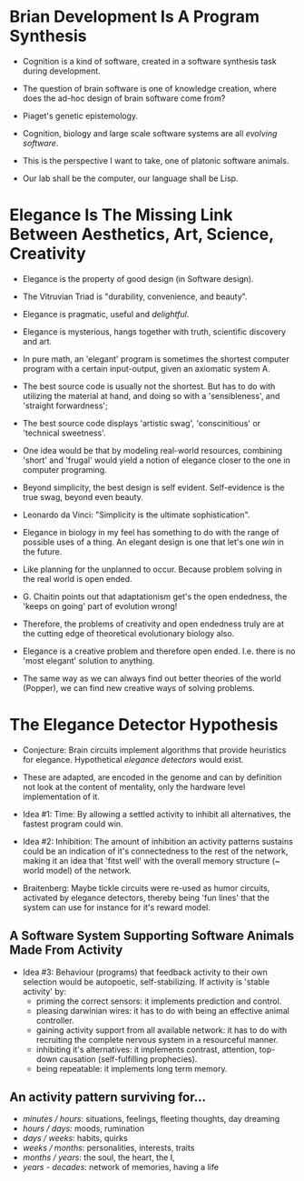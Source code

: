 # Brian Development Is A Program Synthesis

- Cognition is a kind of software, created in a software synthesis task during development. 

- The question of brain software is one of knowledge creation, where does the ad-hoc design of brain software come from? 
- Piaget's genetic epistemology. 

- Cognition, biology and large scale software systems are all *evolving software*.
- This is the perspective I want to take, one of platonic software animals.

- Our lab shall be the computer, our language shall be Lisp.


# Elegance Is The Missing Link Between Aesthetics, Art, Science, Creativity

- Elegance is the property of good design (in Software design). 
- The Vitruvian Triad is "durability, convenience, and beauty".
- Elegance is pragmatic, useful and *delightful*. 
- Elegance is mysterious, hangs together with truth, scientific discovery and art. 
- In pure math, an 'elegant' program is sometimes the shortest computer program with a certain input-output, given an axiomatic system A.

- The best source code is usually not the shortest. But has to do with utilizing the material at hand, and doing so with a 'sensibleness', and 'straight forwardness'; 
- The best source code displays 'artistic swag', 'conscinitious' or 'technical sweetness'. 

- One idea would be that by modeling real-world resources, combining 'short' and 'frugal' would yield a notion of elegance closer to the one 
  in computer programing.

- Beyond simplicity, the best design is self evident. Self-evidence is the true swag, beyond even beauty. 
- Leonardo da Vinci: "Simplicity is the ultimate sophistication". 


- Elegance in biology in my feel has something to do with the range of possible uses of a thing. An elegant design is one that let's one 
  *win* in the future. 
- Like planning for the unplanned to occur. Because problem solving in the real world is open ended. 
- G. Chaitin points out that adaptationism get's the open endedness, the 'keeps on going' part of evolution wrong!
- Therefore, the problems of creativity and open endedness truly are at the cutting edge of theoretical evolutionary biology also.

- Elegance is a creative problem and therefore open ended. I.e. there is no 'most elegant' solution to anything.
- The same way as we can always find out better theories of the world (Popper), we can find new creative ways of solving problems. 

# The Elegance Detector Hypothesis

- Conjecture: Brain circuits implement algorithms that provide heuristics for elegance. Hypothetical *elegance detectors* would exist.
- These are adapted, are encoded in the genome and can by definition not look at the content of mentality, only the hardware level implementation of it. 
- Idea #1: Time: By allowing a settled activity to inhibit all alternatives, the fastest program could win.
- Idea #2: Inhibition: The amount of inhibition an activity patterns sustains could be an indication of it's connectedness to the rest of the network, 
  making it an idea that 'fitst well' with the overall memory structure (~ world model) of the network.

- Braitenberg: Maybe tickle circuits were re-used as humor circuits, activated by elegance detectors, thereby being 'fun lines' that 
  the system can use for instance for it's reward model.
  
## A Software System Supporting Software Animals Made From Activity

- Idea #3: Behaviour (programs) that feedback activity to their own selection would be autopoetic, self-stabilizing. If activity is 'stable activity' by:
  - priming the correct sensors: it implements prediction and control. 
  - pleasing darwinian wires: it has to do with being an effective animal controller. 
  - gaining activity support from all available network: it has to do with recruiting the complete nervous system in a resourceful manner.
  - inhibiting it's alternatives: it implements contrast, attention, top-down causation (self-fulfilling prophecies).
  - being repeatable: it implements long term memory.



## An activity pattern surviving for...

- *minutes / hours*: situations, feelings, fleeting thoughts, day dreaming
- *hours / days*: moods, rumination
- *days / weeks*: habits, quirks
- *weeks / months*: personalities, interests, traits
- *months / years*: the soul, the heart, the I,
- *years - decades*: network of memories, having a life 












<!-- # The Holy Grail Of Software Synthesis -->

<!-- - Figure out the essential components of open ended   -->

<!-- ## Approach 1:  -->

<!-- - Figure out what evolved adaptations the brain uses for it's software synth. task.  -->
<!-- - Exract the essential features and use them in a model.  -->
<!-- - It is possible that the essentials include a cultural context.  -->
<!--   In this case part of the challange could be embedding the machine in a useful way in human culture?  -->
  
  



